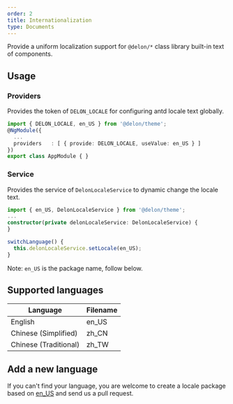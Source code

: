 ```yaml
---
order: 2
title: Internationalization
type: Documents
---
```


Provide a uniform localization support for `@delon/*` class library built-in text of components.

## Usage

### Providers

Provides the token of `DELON_LOCALE` for configuring antd locale text globally.

```ts
import { DELON_LOCALE, en_US } from '@delon/theme';
@NgModule({
  ...
  providers   : [ { provide: DELON_LOCALE, useValue: en_US } ]
})
export class AppModule { }
```

### Service

Provides the service of `DelonLocaleService` to dynamic change the locale text.

```ts
import { en_US, DelonLocaleService } from '@delon/theme';
...
constructor(private delonLocaleService: DelonLocaleService) {
}

switchLanguage() {
  this.delonLocaleService.setLocale(en_US);
}
```

Note: `en_US` is the package name, follow below.

## Supported languages

| Language              | Filename |
| --------------------- | -------- |
| English               | en_US    |
| Chinese (Simplified)  | zh_CN    |
| Chinese (Traditional) | zh_TW    |

## Add a new language

If you can't find your language, you are welcome to create a locale package based on [en_US](https://github.com/ng-alain/delon/tree/master/packages/theme/src/locale/languages/en-US.ts) and send us a pull request.
